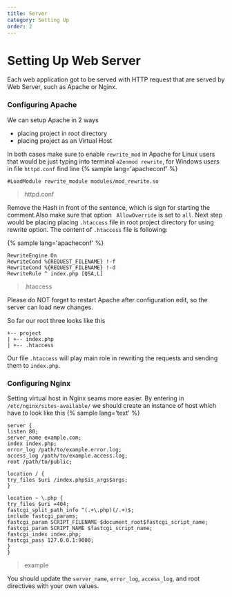 ```yaml
---
title: Server
category: Setting Up
order: 2
---
```

# Setting Up Web Server

Each web application got to be served with HTTP request that are served by Web Server, such as Apache or Nginx.

### Configuring Apache

We can setup Apache in 2 ways
- placing project in root directory
- placing project as an Virtual Host

In both cases make sure to enable `rewrite_mod` in Apache for Linux users that would be just typing into terminal `a2enmod rewrite`, for Windows users in file `httpd.conf` find line
{% sample lang='apacheconf' %}
```
#LoadModule rewrite_module modules/mod_rewrite.so
```
> httpd.conf

Remove the Hash in front of the sentence, which is sign for starting the comment.Also make sure that option ` AllowOverride` is set to `all`. Next step would be placing placing `.htaccess` file in root project directory for using rewrite option. The content of `.htaccess` file is following:

{% sample lang='apacheconf' %}
```~~~
RewriteEngine On
RewriteCond %{REQUEST_FILENAME} !-f
RewriteCond %{REQUEST_FILENAME} !-d
RewriteRule ^ index.php [QSA,L]
```
> .htaccess

Please do NOT forget to restart Apache after configuration edit, so the server can load new changes.

So far our root three looks like this

```text
+-- project
| +-- index.php
| +-- .htaccess
```
Our file `.htaccess` will play main role in rewriting the requests and sending them to `index.php`.

### Configuring Nginx

Setting virtual host in Nginx seams more easier. By entering in `/etc/nginx/sites-available/` we should create an instance of host which have to look like this
{% sample lang='text' %}
```
server {
listen 80;
server_name example.com;
index index.php;
error_log /path/to/example.error.log;
access_log /path/to/example.access.log;
root /path/to/public;

location / {
try_files $uri /index.php$is_args$args;
}

location ~ \.php {
try_files $uri =404;
fastcgi_split_path_info ^(.+\.php)(/.+)$;
include fastcgi_params;
fastcgi_param SCRIPT_FILENAME $document_root$fastcgi_script_name;
fastcgi_param SCRIPT_NAME $fastcgi_script_name;
fastcgi_index index.php;
fastcgi_pass 127.0.0.1:9000;
}
}
```
> example

You should update the `server_name`, `error_log`, `access_log`, and root directives with your own values.

